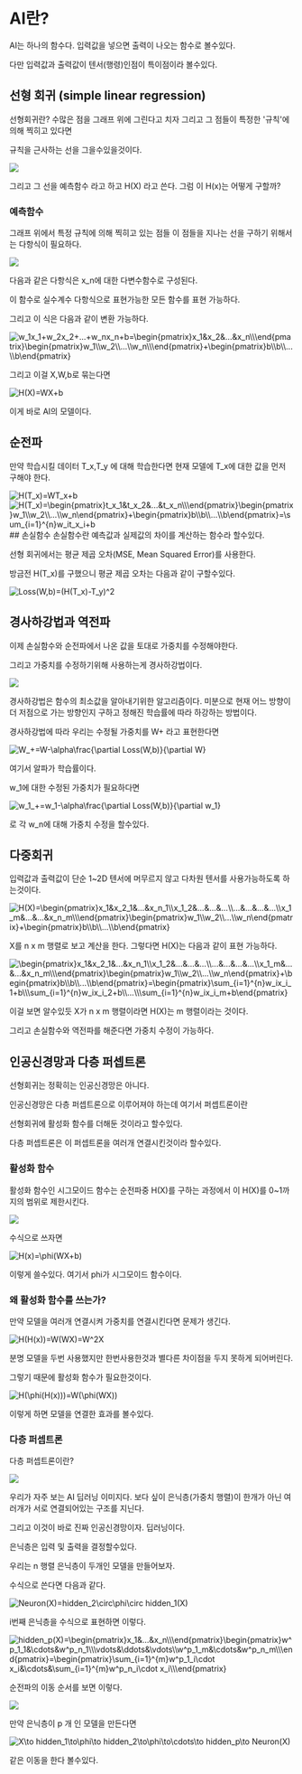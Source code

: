 # AI란?
AI는 하나의 함수다. 입력값을 넣으면 출력이 나오는 함수로 볼수있다.

다만 입력값과 출력값이 텐서(행령)인점이 특이점이라 볼수있다.
## 선형 회귀 (simple linear regression)
선형회귀란? 수많은 점을 그래프 위에 그린다고 치자 그리고 그 점들이 특정한 '규칙'에 의해 찍히고 있다면

규칙을 근사하는 선을 그을수있을것이다.

![](https://upload.wikimedia.org/wikipedia/commons/thumb/b/be/Normdist_regression.png/330px-Normdist_regression.png)

그리고 그 선을 예측함수 라고 하고 H(X) 라고 쓴다. 그럼 이 H(x)는 어떻게 구할까?
### 예측함수
그래프 위에서 특정 규칙에 의해 찍히고 있는 점들 이 점들을 지나는 선을 구하기 위해서는 다항식이 필요하다.

![](https://latex.codecogs.com/svg.image?H(X)=w_nx_n&plus;...&plus;w_2x_2&plus;w_1x_1&plus;b)

다음과 같은 다항식은 x_n에 대한 다변수함수로 구성된다.

이 함수로 실수계수 다항식으로 표현가능한 모든 함수를 표현 가능하다.

그리고 이 식은 다음과 같이 변환 가능하다.

<img src="https://latex.codecogs.com/svg.image?w_1x_1&plus;w_2x_2&plus;...&plus;w_nx_n&plus;b=\begin{pmatrix}x_1&x_2&...&x_n\\\end{pmatrix}\begin{pmatrix}w_1\\w_2\\...\\w_n\\\end{pmatrix}&plus;\begin{pmatrix}b\\b\\...\\b\end{pmatrix}" title="w_1x_1+w_2x_2+...+w_nx_n+b=\begin{pmatrix}x_1&x_2&...&x_n\\\end{pmatrix}\begin{pmatrix}w_1\\w_2\\...\\w_n\\\end{pmatrix}+\begin{pmatrix}b\\b\\...\\b\end{pmatrix}" />

그리고 이걸 X,W,b로 묶는다면

<img src="https://latex.codecogs.com/svg.image?H(X)=WX&plus;b" title="H(X)=WX+b" />

이게 바로 AI의 모델이다.

## 순전파
만약 학습시킬 데이터 T_x,T_y 에 대해 학습한다면 현재 모델에 T_x에 대한 값을 먼저 구해야 한다.

<img src="https://latex.codecogs.com/svg.image?H(T_x)=WT_x&plus;b" title="H(T_x)=WT_x+b" />

<img src="https://latex.codecogs.com/svg.image?H(T_x)=\begin{pmatrix}t_x_1&t_x_2&...&t_x_n\\\end{pmatrix}\begin{pmatrix}w_1\\w_2\\...\\w_n\end{pmatrix}&plus;\begin{pmatrix}b\\b\\...\\b\end{pmatrix}=\sum_{i=1}^{n}w_it_x_i&plus;b" title="H(T_x)=\begin{pmatrix}t_x_1&t_x_2&...&t_x_n\\\end{pmatrix}\begin{pmatrix}w_1\\w_2\\...\\w_n\end{pmatrix}+\begin{pmatrix}b\\b\\...\\b\end{pmatrix}=\sum_{i=1}^{n}w_it_x_i+b" />
## 손실함수
손실함수란 예측값과 실제값의 차이를 계산하는 함수라 할수있다.

선형 회귀에서는 평균 제곱 오차(MSE, Mean Squared Error)를 사용한다.

방금전 H(T_x)를 구했으니 평균 제곱 오차는 다음과 같이 구할수있다.

<img src="https://latex.codecogs.com/svg.image?Loss(W,b)=(H(T_x)-T_y)^2" title="Loss(W,b)=(H(T_x)-T_y)^2" />

## 경사하강법과 역전파

이제 손실함수와 순전파에서 나온 값을 토대로 가중치를 수정해야한다.

그리고 가중치를 수정하기위해 사용하는게 경사하강법이다.

![](https://velog.velcdn.com/images/rjtp5670/post/5493bb60-73f3-4701-93a7-0f5feb828fc3/image.png)

경사하강법은 함수의 최소값을 알아내기위한 알고리즘이다. 미분으로 현재 어느 방향이 더 저점으로 가는 방향인지 구하고 정해진 학습률에 따라 하강하는 방법이다.

경사하강법에 따라 우리는 수정될 가중치를 W+ 라고 표현한다면

<img src="https://latex.codecogs.com/svg.image?W_&plus;=W-\alpha\frac{\partial&space;Loss(W,b)}{\partial&space;W}" title="W_+=W-\alpha\frac{\partial Loss(W,b)}{\partial W}" />

여기서 알파가 학습률이다.

w_1에 대한 수정된 가중치가 필요하다면

<img src="https://latex.codecogs.com/svg.image?w_1_&plus;=w_1-\alpha\frac{\partial&space;Loss(W,b)}{\partial&space;w_1}" title="w_1_+=w_1-\alpha\frac{\partial Loss(W,b)}{\partial w_1}" />

로 각 w_n에 대해 가중치 수정을 할수있다.

## 다중회귀

입력값과 출력값이 단순 1~2D 텐서에 머무르지 않고 다차원 텐서를 사용가능하도록 하는것이다.

<img src="https://latex.codecogs.com/svg.image?H(X)=\begin{pmatrix}x_1&x_2_1&...&x_n_1\\x_1_2&...&...&...\\...&...&...&...\\x_1_m&...&...&x_n_m\\\end{pmatrix}\begin{pmatrix}w_1\\w_2\\...\\w_n\end{pmatrix}&plus;\begin{pmatrix}b\\b\\...\\b\end{pmatrix}" title="H(X)=\begin{pmatrix}x_1&x_2_1&...&x_n_1\\x_1_2&...&...&...\\...&...&...&...\\x_1_m&...&...&x_n_m\\\end{pmatrix}\begin{pmatrix}w_1\\w_2\\...\\w_n\end{pmatrix}+\begin{pmatrix}b\\b\\...\\b\end{pmatrix}" />

X를 n x m 행렬로 보고 계산을 한다. 그렇다면 H(X)는 다음과 같이 표현 가능하다.

<img src="https://latex.codecogs.com/svg.image?\begin{pmatrix}x_1&x_2_1&...&x_n_1\\x_1_2&...&...&...\\...&...&...&...\\x_1_m&...&...&x_n_m\\\end{pmatrix}\begin{pmatrix}w_1\\w_2\\...\\w_n\end{pmatrix}&plus;\begin{pmatrix}b\\b\\...\\b\end{pmatrix}=\begin{pmatrix}\sum_{i=1}^{n}w_ix_i_1&plus;b\\\sum_{i=1}^{n}w_ix_i_2&plus;b\\...\\\sum_{i=1}^{n}w_ix_i_m&plus;b\end{pmatrix}" title="\begin{pmatrix}x_1&x_2_1&...&x_n_1\\x_1_2&...&...&...\\...&...&...&...\\x_1_m&...&...&x_n_m\\\end{pmatrix}\begin{pmatrix}w_1\\w_2\\...\\w_n\end{pmatrix}+\begin{pmatrix}b\\b\\...\\b\end{pmatrix}=\begin{pmatrix}\sum_{i=1}^{n}w_ix_i_1+b\\\sum_{i=1}^{n}w_ix_i_2+b\\...\\\sum_{i=1}^{n}w_ix_i_m+b\end{pmatrix}" />

이걸 보면 알수있듯 X가 n x m 행렬이라면 H(X)는 m 행렬이라는 것이다.

그리고 손실함수와 역전파를 해준다면 가중치 수정이 가능하다.

## 인공신경망과 다층 퍼셉트론

선형회귀는 정확히는 인공신경망은 아니다.

인공신경망은 다층 퍼셉트론으로 이루어져야 하는데 여기서 퍼셉트론이란

선형회귀에 활성화 함수를 더해둔 것이라고 할수있다.

다층 퍼셉트론은 이 퍼셉트론을 여러개 연결시킨것이라 할수있다.

### 활성화 함수
활성화 함수인 시그모이드 함수는 순전파중 H(X)를 구하는 과정에서 이 H(X)를 0~1까지의 범위로 제한시킨다.

![](https://blog.kakaocdn.net/dn/sib2q/btsDJkfaBMy/pkKQYrLYXHVDODrXvQNqK0/img.png)

수식으로 쓰자면 

<img src="https://latex.codecogs.com/svg.image?H(x)=\phi(WX&plus;b)" title="H(x)=\phi(WX+b)" />

이렇게 쓸수있다. 여기서 phi가 시그모이드 함수이다.

### 왜 활성화 함수를 쓰는가?

만약 모델을 여러개 연결시켜 가중치를 연결시킨다면 문제가 생긴다.

<img src="https://latex.codecogs.com/svg.image?H(H(x))=W(WX)=W^2X" title="H(H(x))=W(WX)=W^2X" />

분명 모델을 두번 사용했지만 한번사용한것과 별다른 차이점을 두지 못하게 되어버린다.

그렇기 때문에 활성화 함수가 필요한것이다.

<img src="https://latex.codecogs.com/svg.image?H(\phi(H(x)))=W(\phi(WX))" title="H(\phi(H(x)))=W(\phi(WX))" />

이렇게 하면 모델을 연결한 효과를 볼수있다.

### 다층 퍼셉트론

다층 퍼셉트론이란? 

![](https://wikidocs.net/images/page/61010/ann.PNG)

우리가 자주 보는 AI 딥러닝 이미지다. 보다 싶이 은닉층(가중치 행렬)이 한개가 아닌 여러개가 서로 연결되어있는 구조를 지닌다.

그리고 이것이 바로 진짜 인공신경망이자. 딥러닝이다.

은닉층은 입력 및 출력을 결정할수있다.

우리는 n 행렬 은닉층이 두개인 모델을 만들어보자.

수식으로 쓴다면 다음과 같다.

<img src="https://latex.codecogs.com/svg.image?Neuron(X)=hidden_2\circ\phi\circ&space;hidden_1(X)" title="Neuron(X)=hidden_2\circ\phi\circ hidden_1(X)" />

i번째 은닉층을 수식으로 표현하면 이렇다.

<img src="https://latex.codecogs.com/svg.image?&space;hidden_p(X)=\begin{pmatrix}x_1&...&x_n\\\end{pmatrix}\begin{pmatrix}w^p_1_1&\cdots&w^p_n_1\\\vdots&\ddots&\vdots\\w^p_1_m&\cdots&w^p_n_m\\\end{pmatrix}=\begin{pmatrix}\sum_{i=1}^{m}w^p_1_i\cdot&space;x_i&\cdots&\sum_{i=1}^{m}w^p_n_i\cdot&space;x_i\\\end{pmatrix}" title=" hidden_p(X)=\begin{pmatrix}x_1&...&x_n\\\end{pmatrix}\begin{pmatrix}w^p_1_1&\cdots&w^p_n_1\\\vdots&\ddots&\vdots\\w^p_1_m&\cdots&w^p_n_m\\\end{pmatrix}=\begin{pmatrix}\sum_{i=1}^{m}w^p_1_i\cdot x_i&\cdots&\sum_{i=1}^{m}w^p_n_i\cdot x_i\\\end{pmatrix}" />

순전파의 이동 순서를 보면 이렇다. 

![](<img src="https://latex.codecogs.com/svg.image?X\to&space;hidden_1\to\phi\to&space;hidden_2\to&space;Neuron(X)" title="X\to hidden_1\to\phi\to hidden_2\to Neuron(X)" />)

만약 은닉층이 p 개 인 모델을 만든다면

<img src="https://latex.codecogs.com/svg.image?X\to&space;hidden_1\to\phi\to&space;hidden_2\to\phi\to\cdots\to&space;hidden_p\to&space;Neuron(X)" title="X\to hidden_1\to\phi\to hidden_2\to\phi\to\cdots\to hidden_p\to Neuron(X)" />

같은 이동을 한다 볼수있다.




